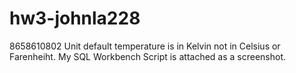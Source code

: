 # hw3-johnla228
8658610802
Unit default temperature is in Kelvin not in Celsius or Farenheiht. 
My SQL Workbench Script is attached as a screenshot. 
